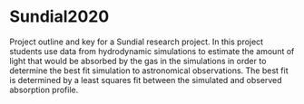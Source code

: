 # Sundial2020

Project outline and key for a Sundial research project. In this project students use data from hydrodynamic simulations to estimate the amount of light that would be absorbed by the gas in the simulations in order to determine the best fit simulation to astronomical observations. The best fit is determined by a least squares fit between the simulated and observed absorption profile. 
